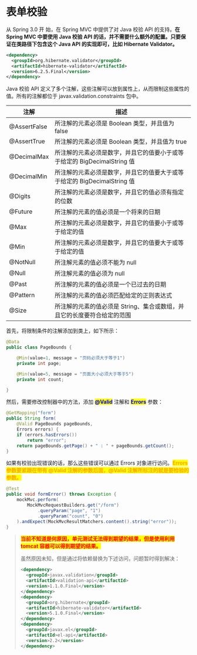 # 表单校验

从 Spring 3.0 开 始，在 Spring MVC 中提供了对 Java 校验 API 的支持。**在 Spring MVC 中要使用 Java 校验 API 的话，并不需要什么额外的配置。只要保证在类路径下包含这个 Java API 的实现即可，比如 Hibernate Validator。**

```xml
<dependency>
  <groupId>org.hibernate.validator</groupId>
  <artifactId>hibernate-validator</artifactId>
  <version>6.2.5.Final</version>
</dependency>
```

Java 校验 API 定义了多个注解，这些注解可以放到属性上，从而限制这些属性的值。所有的注解都位于 javax.validation.constraints 包中。

| 注解           | 描述                                            |
| ------------ | --------------------------------------------- |
| @AssertFalse | 所注解的元素必须是 Boolean 类型，并且值为 false               |
| @AssertTrue  | 所注解的元素必须是 Boolean 类型，并且值为 true                |
| @DecimalMax  | 所注解的元素必须是数字，并且它的值要小于或等于给定的 BigDecimalString 值 |
| @DecimalMin  | 所注解的元素必须是数字，并且它的值要大于或等于给定的 BigDecimalString 值 |
| @Digits      | 所注解的元素必须是数字，并且它的值必须有指定的位数                     |
| @Future      | 所注解的元素的值必须是一个将来的日期                            |
| @Max         | 所注解的元素必须是数字，并且它的值要小于或等于给定的值                   |
| @Min         | 所注解的元素必须是数字，并且它的值要大于或等于给定的值                   |
| @NotNull     | 所注解元素的值必须不能为 null                             |
| @Null        | 所注解元素的值必须为 null                               |
| @Past        | 所注解的元素的值必须是一个已过去的日期                           |
| @Pattern     | 所注解的元素的值必须匹配给定的正则表达式                          |
| @Size        | 所注解的元素的值必须是 String、集合或数组，并且它的长度要符合给定的范围       |

首先，将限制条件的注解添加到类上，如下所示：

```java
@Data
public class PageBounds {

    @Min(value=1, message = "页码必须大于等于1")
    private int page;

    @Min(value=5, message = "页面大小必须大于等于5")
    private int count;

}
```

然后，需要修改控制器中的方法，添加 <mark style="color:blue;">**@Valid**</mark> 注解和 <mark style="color:blue;">**Errors**</mark> 参数：

```java
@GetMapping("form")
public String form(
    @Valid PageBounds pageBounds,
    Errors errors) {
    if (errors.hasErrors())
        return "error";
    return pageBounds.getPage() + " : " + pageBounds.getCount();
}
```

如果有校验出现错误的话，那么这些错误可以通过 Errors 对象进行访问。<mark style="color:orange;">**Errors 参数要紧跟在带有 @Valid 注解的参数后面，@Valid 注解所标注的就是要检验的参数。**</mark>

```java
@Test
public void formError() throws Exception {
    mockMvc.perform(
        MockMvcRequestBuilders.get("/form")
            .queryParam("page", "1")
            .queryParam("count", "0")
    ).andExpect(MockMvcResultMatchers.content().string("error"));
}
```

> <mark style="color:red;">**当前不知道是何原因，单元测试无法得到期望的结果，但是使用利用 tomcat 容器可以得到期望的结果。**</mark>
>
> 虽然原因未知，但是通过将依赖替换为下述访问，问题暂时得到解决：
>
> ```xml
> <dependency>
>   <groupId>javax.validation</groupId>
>   <artifactId>validation-api</artifactId>
>   <version>1.1.0.Final</version>
> </dependency>
> <dependency>
>   <groupId>org.hibernate</groupId>
>   <artifactId>hibernate-validator</artifactId>
>   <version>5.1.0.Final</version>
> </dependency>
> <dependency>
>   <groupId>javax.el</groupId>
>   <artifactId>el-api</artifactId>
>   <version>2.2</version>
> </dependency>
> ```
